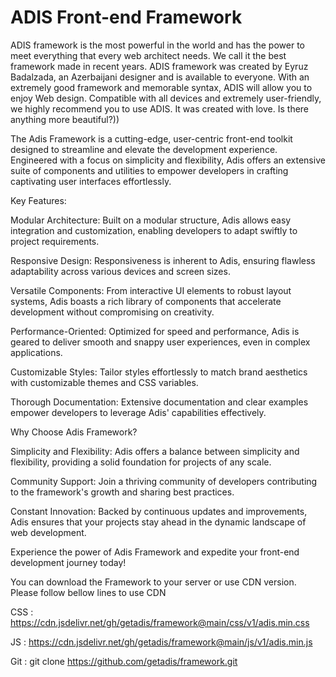 # ADIS Front-end  Framework
ADIS framework is the most powerful in the world and has the power to meet everything that every web architect needs. We call it the best framework made in recent years. ADIS framework was created by Eyruz Badalzada, an Azerbaijani designer and is available to everyone. With an extremely good framework and memorable syntax, ADIS will allow you to enjoy Web design. Compatible with all devices and extremely user-friendly, we highly recommend you to use ADIS. It was created with love. Is there anything more beautiful?))

The Adis Framework is a cutting-edge, user-centric front-end toolkit designed to streamline and elevate the development experience. Engineered with a focus on simplicity and flexibility, Adis offers an extensive suite of components and utilities to empower developers in crafting captivating user interfaces effortlessly.

Key Features:

Modular Architecture: Built on a modular structure, Adis allows easy integration and customization, enabling developers to adapt swiftly to project requirements.

Responsive Design: Responsiveness is inherent to Adis, ensuring flawless adaptability across various devices and screen sizes.

Versatile Components: From interactive UI elements to robust layout systems, Adis boasts a rich library of components that accelerate development without compromising on creativity.

Performance-Oriented: Optimized for speed and performance, Adis is geared to deliver smooth and snappy user experiences, even in complex applications.

Customizable Styles: Tailor styles effortlessly to match brand aesthetics with customizable themes and CSS variables.

Thorough Documentation: Extensive documentation and clear examples empower developers to leverage Adis' capabilities effectively.

Why Choose Adis Framework?

Simplicity and Flexibility: Adis offers a balance between simplicity and flexibility, providing a solid foundation for projects of any scale.

Community Support: Join a thriving community of developers contributing to the framework's growth and sharing best practices.

Constant Innovation: Backed by continuous updates and improvements, Adis ensures that your projects stay ahead in the dynamic landscape of web development.

Experience the power of Adis Framework and expedite your front-end development journey today!

You can download the Framework to your server or use CDN version. Please follow bellow lines to use CDN

CSS : https://cdn.jsdelivr.net/gh/getadis/framework@main/css/v1/adis.min.css

JS : https://cdn.jsdelivr.net/gh/getadis/framework@main/js/v1/adis.min.js

Git : git clone https://github.com/getadis/framework.git

